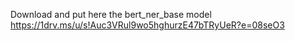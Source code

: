 Download and put here the bert_ner_base model 
https://1drv.ms/u/s!Auc3VRul9wo5hghurzE47bTRyUeR?e=08seO3
